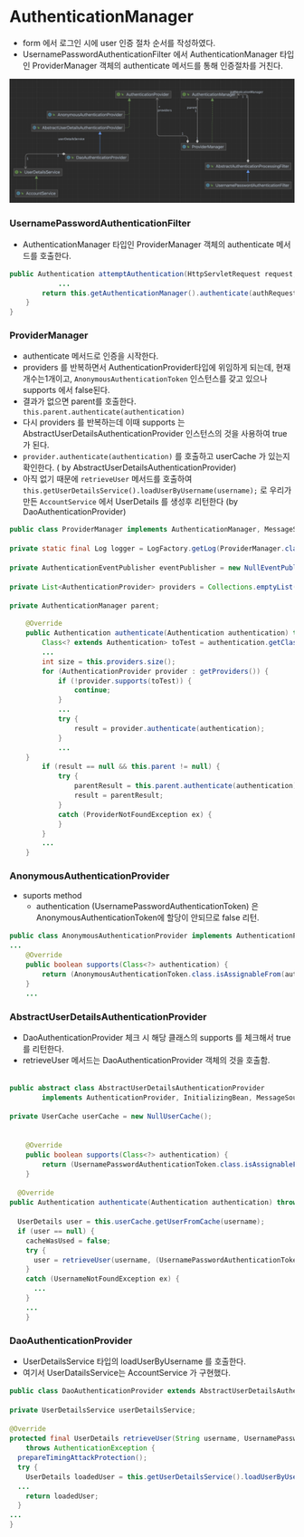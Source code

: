 # AuthenticationManager

- form 에서 로그인 시에 user 인증 절차 순서를 작성하였다.
- UsernamePasswordAuthenticationFilter  에서 AuthenticationManager 타입인 ProviderManager 객체의 authenticate 메서드를 통해 인증절차를 거친다.



![스크린샷 2023-11-03 오후 4.44.53](../img/04-01.png)



### UsernamePasswordAuthenticationFilter

- AuthenticationManager 타입인 ProviderManager 객체의 authenticate 메서드를 호출한다.

~~~	java
public Authentication attemptAuthentication(HttpServletRequest request, HttpServletResponse response) throws AuthenticationException {
    		...
        return this.getAuthenticationManager().authenticate(authRequest);
    }
}
~~~



### ProviderManager

- authenticate 메서드로 인증을 시작한다.
- providers 를 반복하면서 AuthenticationProvider타입에 위임하게 되는데, 현재  개수는1개이고, `AnonymousAuthenticationToken` 인스턴스를 갖고 있으나 supports 에서 false된다.
- 결과가 없으면 parent를 호출한다.  `this.parent.authenticate(authentication)`
- 다시 providers 를 반복하는데 이때 supports 는 AbstractUserDetailsAuthenticationProvider 인스턴스의 것을 사용하여 true 가 된다.
- `provider.authenticate(authentication)` 를 호출하고 userCache 가 있는지 확인한다. 
  ( by AbstractUserDetailsAuthenticationProvider)
- 아직 없기 때문에 `retrieveUser` 메서드를 호출하여 `this.getUserDetailsService().loadUserByUsername(username);` 로 우리가 만든 `AccountService` 에서 UserDetails 를 생성후 리턴한다 (by DaoAuthenticationProvider)

~~~java
public class ProviderManager implements AuthenticationManager, MessageSourceAware, InitializingBean {

private static final Log logger = LogFactory.getLog(ProviderManager.class);

private AuthenticationEventPublisher eventPublisher = new NullEventPublisher();

private List<AuthenticationProvider> providers = Collections.emptyList();

private AuthenticationManager parent;
~~~



~~~java
	@Override
	public Authentication authenticate(Authentication authentication) throws AuthenticationException {
		Class<? extends Authentication> toTest = authentication.getClass();
		...
		int size = this.providers.size();
		for (AuthenticationProvider provider : getProviders()) {
			if (!provider.supports(toTest)) {
				continue;
			}
			...
			try {
				result = provider.authenticate(authentication);
			}
			...
    }
		if (result == null && this.parent != null) {
			try {
				parentResult = this.parent.authenticate(authentication);
				result = parentResult;
			}
			catch (ProviderNotFoundException ex) {
			}
		}
		...
	}
~~~



### AnonymousAuthenticationProvider

- suports method 
  - authentication (UsernamePasswordAuthenticationToken) 은 AnonymousAuthenticationToken에 할당이 안되므로 false 리턴.

~~~java
public class AnonymousAuthenticationProvider implements AuthenticationProvider, MessageSourceAware {
...
	@Override
	public boolean supports(Class<?> authentication) {
		return (AnonymousAuthenticationToken.class.isAssignableFrom(authentication));
	}
	...
~~~



### AbstractUserDetailsAuthenticationProvider

- DaoAuthenticationProvider 체크 시 해당 클래스의 supports 를 체크해서 true 를 리턴한다.
- retrieveUser 메서드는 DaoAuthenticationProvider 객체의 것을 호출함.

~~~java

public abstract class AbstractUserDetailsAuthenticationProvider
		implements AuthenticationProvider, InitializingBean, MessageSourceAware {
		
private UserCache userCache = new NullUserCache();

  
	@Override
	public boolean supports(Class<?> authentication) {
		return (UsernamePasswordAuthenticationToken.class.isAssignableFrom(authentication));
	}
  
  @Override
public Authentication authenticate(Authentication authentication) throws AuthenticationException {

  UserDetails user = this.userCache.getUserFromCache(username);
  if (user == null) {
    cacheWasUsed = false;
    try {
      user = retrieveUser(username, (UsernamePasswordAuthenticationToken) authentication);
    }
    catch (UsernameNotFoundException ex) {
      ...
    }
    ...
	}
~~~





### DaoAuthenticationProvider

- UserDetailsService 타입의 loadUserByUsername 를 호출한다. 
- 여기서 UserDatailsService는 AccountService 가 구현했다.

~~~java
public class DaoAuthenticationProvider extends AbstractUserDetailsAuthenticationProvider {

private UserDetailsService userDetailsService;

@Override
protected final UserDetails retrieveUser(String username, UsernamePasswordAuthenticationToken authentication)
    throws AuthenticationException {
  prepareTimingAttackProtection();
  try {
    UserDetails loadedUser = this.getUserDetailsService().loadUserByUsername(username);
  ...
    return loadedUser;
  }
...
}
~~~





































































